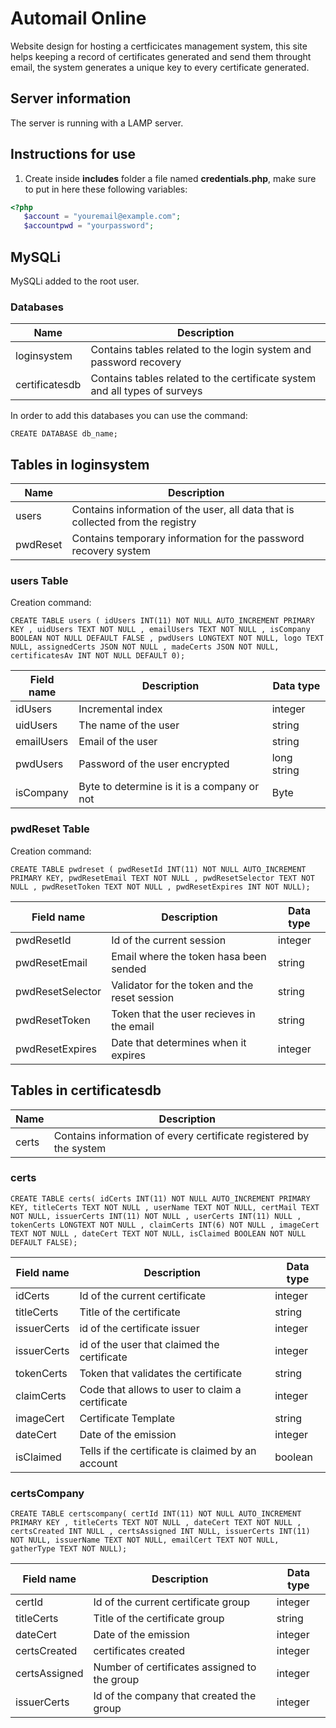 # Automail Online

Website design for hosting a certficicates management system, this site helps keeping a record of certificates generated and send them throught email, the system generates a unique key to every certificate generated.

## Server information

The server is running with a LAMP server.

## Instructions for use

1. Create inside **includes** folder a file named **credentials.php**, make sure to put in here these following variables:

``` php
<?php
   $account = "youremail@example.com";
   $accountpwd = "yourpassword";
```

## MySQLi

MySQLi added to the root user.

### Databases

| Name|Description|
|---|---|
|loginsystem|Contains tables related to the login system and password recovery|
|certificatesdb|Contains tables related to the certificate system and all types of surveys|

In order to add this databases you can use the command:

``` mysql
CREATE DATABASE db_name;
```

## Tables in loginsystem

|Name|Description|
|---|---|
|users|Contains information of the user, all data that is collected from the registry|
|pwdReset|Contains temporary information for the password recovery system|

### users Table

Creation command:

``` mysql
CREATE TABLE users ( idUsers INT(11) NOT NULL AUTO_INCREMENT PRIMARY KEY , uidUsers TEXT NOT NULL , emailUsers TEXT NOT NULL , isCompany BOOLEAN NOT NULL DEFAULT FALSE , pwdUsers LONGTEXT NOT NULL, logo TEXT NULL, assignedCerts JSON NOT NULL , madeCerts JSON NOT NULL, certificatesAv INT NOT NULL DEFAULT 0);
```

|Field name|Description|Data type|
|---|---|---|
|idUsers|Incremental index|integer|
|uidUsers|The name of the user|string|
|emailUsers|Email of the user|string|
|pwdUsers|Password of the user encrypted|long string|
|isCompany|Byte to determine is it is a company or not|Byte|

### pwdReset Table

Creation command:

``` mysql
CREATE TABLE pwdreset ( pwdResetId INT(11) NOT NULL AUTO_INCREMENT PRIMARY KEY, pwdResetEmail TEXT NOT NULL , pwdResetSelector TEXT NOT NULL , pwdResetToken TEXT NOT NULL , pwdResetExpires INT NOT NULL);
```

|Field name|Description|Data type|
|---|---|---|
|pwdResetId|Id of the current session|integer|
|pwdResetEmail|Email where the token hasa been sended|string|
|pwdResetSelector|Validator for the token and the reset session|string|
|pwdResetToken|Token that the user recieves in the email|string|
|pwdResetExpires|Date that determines when it expires|integer|

## Tables in certificatesdb

|Name|Description|
|---|---|
|certs|Contains information of every certificate registered by the system|

### certs

``` mysql
CREATE TABLE certs( idCerts INT(11) NOT NULL AUTO_INCREMENT PRIMARY KEY, titleCerts TEXT NOT NULL , userName TEXT NOT NULL, certMail TEXT NOT NULL, issuerCerts INT(11) NOT NULL , userCerts INT(11) NULL , tokenCerts LONGTEXT NOT NULL , claimCerts INT(6) NOT NULL , imageCert TEXT NOT NULL , dateCert TEXT NOT NULL, isClaimed BOOLEAN NOT NULL DEFAULT FALSE);
```

|Field name|Description|Data type|
|---|---|---|
|idCerts|Id of the current certificate|integer|
|titleCerts|Title of the certificate|string|
|issuerCerts|id of the certificate issuer|integer|
|issuerCerts|id of the user that claimed the certificate|integer|
|tokenCerts|Token that validates the certificate|string|
|claimCerts|Code that allows to user to claim a certificate|integer|
|imageCert|Certificate Template|string|
|dateCert|Date of the emission|integer|
|isClaimed|Tells if the certificate is claimed by an account|boolean|

### certsCompany

``` mysql
CREATE TABLE certscompany( certId INT(11) NOT NULL AUTO_INCREMENT PRIMARY KEY , titleCerts TEXT NOT NULL , dateCert TEXT NOT NULL , certsCreated INT NULL , certsAssigned INT NULL, issuerCerts INT(11) NOT NULL, issuerName TEXT NOT NULL, emailCert TEXT NOT NULL, gatherType TEXT NOT NULL);
```

|Field name|Description|Data type|
|---|---|---|
|certId|Id of the current certificate group|integer|
|titleCerts|Title of the certificate group|string|
|dateCert|Date of the emission|integer|
|certsCreated|certificates created|integer|
|certsAssigned|Number of certificates assigned to the group|integer|
|issuerCerts|Id of the company that created the group|integer|
